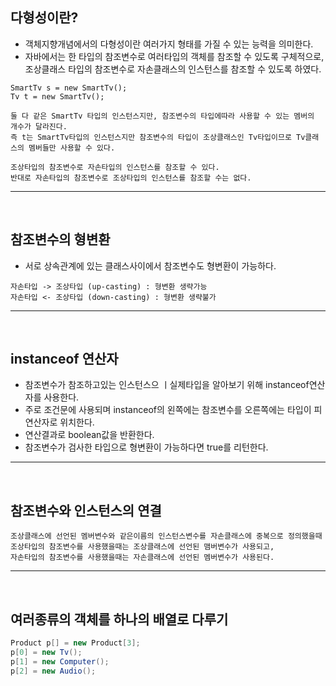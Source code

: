 ## 다형성이란?
  - 객체지향개념에서의 다형성이란 여러가지 형태를 가질 수 있는 능력을 의미한다.
  - 자바에서는 한 타입의 참조변수로 여러타입의 객체를 참조할 수 있도록 구체적으로, 조상클래스 타입의 참조변수로 자손클래스의 인스턴스를 참조할 수 있도록 하였다.
  ```
  SmartTv s = new SmartTv();
  Tv t = new SmartTv();
  
  둘 다 같은 SmartTv 타입의 인스턴스지만, 참조변수의 타입에따라 사용할 수 있는 멤버의 개수가 달라진다.
  즉 t는 SmartTv타입의 인스턴스지만 참조변수의 타입이 조상클래스인 Tv타입이므로 Tv클래스의 멤버들만 사용할 수 있다.
  ```
  ```
  조상타입의 참조변수로 자손타입의 인스턴스를 참조할 수 있다.
  반대로 자손타입의 참조변수로 조상타입의 인스턴스를 참조할 수는 없다.
  ```
 ---
 <br>
 
 
## 참조변수의 형변환
  - 서로 상속관계에 있는 클래스사이에서 참조변수도 형변환이 가능하다. 
  ```
  자손타입 -> 조상타입 (up-casting) : 형변환 생략가능
  자손타입 <- 조상타입 (down-casting) : 형변환 생략불가
  ```
---
<br>
 
 
## instanceof 연산자
  - 참조변수가 참조하고있는 인스턴스으 ㅣ실제타입을 알아보기 위해 instanceof연산자를 사용한다.
  - 주로 조건문에 사용되며 instanceof의 왼쪽에는 참조변수를 오른쪽에는 타입이 피연산자로 위치한다.
  - 연산결과로 boolean값을 반환한다.
  - 참조변수가 검사한 타입으로 형변환이 가능하다면 true를 리턴한다.
 ---
 <br>
 
 
## 참조변수와 인스턴스의 연결
   ```
   조상클래스에 선언된 멤버변수와 같은이름의 인스턴스변수를 자손클래스에 중복으로 정의했을때
   조상타입의 참조변수를 사용했을때는 조상클래스에 선언된 맴버변수가 사용되고,
   자손타입의 참조변수를 사용했을때는 자손클래스에 선언된 멤버변수가 사용된다.
   ```
 ---
 <br>
 
 ## 여러종류의 객체를 하나의 배열로 다루기
  ```java
  Product p[] = new Product[3];
  p[0] = new Tv();
  p[1] = new Computer();
  p[2] = new Audio();
  ```
